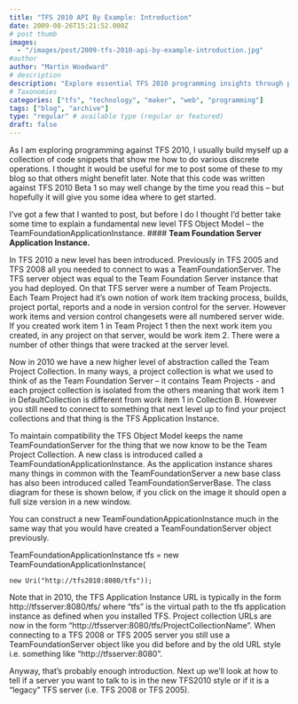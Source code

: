 ```yaml
---
title: "TFS 2010 API By Example: Introduction"
date: 2009-08-26T15:21:52.000Z
# post thumb
images:
  - "/images/post/2009-tfs-2010-api-by-example-introduction.jpg"
#author
author: "Martin Woodward"
# description
description: "Explore essential TFS 2010 programming insights through practical code snippets and an overview of the new TeamFoundationApplicationInstance."
# Taxonomies
categories: ["tfs", "technology", "maker", "web", "programming"]
tags: ["blog", "archive"]
type: "regular" # available type (regular or featured)
draft: false
---
```

As I am exploring programming against TFS 2010, I usually build myself up a collection of code snippets that show me how to do various discrete operations. I thought it would be useful for me to post some of these to my blog so that others might benefit later.  Note that this code was written against TFS 2010 Beta 1 so may well change by the time you read this – but hopefully it will give you some idea where to get started.  

I’ve got a few that I wanted to post, but before I do I thought I’d better take some time to explain a fundamental new level TFS Object Model – the TeamFoundationApplicationInstance.  #### **Team Foundation Server Application Instance.**  

 In TFS 2010 a new level has been introduced.  Previously in TFS 2005 and TFS 2008 all you needed to connect to was a TeamFoundationServer.  The TFS server object was equal to the Team Foundation Server instance that you had deployed.  On that TFS server were a number of Team Projects.  Each Team Project had it’s own notion of work item tracking process, builds, project portal, reports and a node in version control for the server.  However work items and version control changesets were all numbered server wide. If you created work item 1 in Team Project 1 then the next work item you created, in any project on that server, would be work item 2.  There were a number of other things that were tracked at the server level.  

Now in 2010 we have a new higher level of abstraction called the Team Project Collection.  In many ways, a project collection is what we used to think of as the Team Foundation Server – it contains Team Projects - and each project collection is isolated from the others meaning that work item 1 in DefaultCollection is different from work item 1 in Collection B.  However you still need to connect to something that next level up to find your project collections and that thing is the TFS Application Instance.  

To maintain compatibility the TFS Object Model keeps the name TeamFoundationServer for the thing that we now know to be the Team Project Collection.  A new class is introduced called a TeamFoundationApplicationInstance.  As the application instance shares many things in common with the TeamFoundationServer a new base class has also been introduced called TeamFoundationServerBase.  The class diagram for these is shown below, if you click on the image it should open a full size version in a new window.  

[](http://www.woodwardweb.com/WindowsLiveWriter/TFS2010APIByExampleQueryingProjectCollec_C79A/appinstance_2.gif)   

You can construct a new TeamFoundationAppicationInstance much in the same way that you would have created a TeamFoundationServer object previously.       

TeamFoundationApplicationInstance tfs = new TeamFoundationApplicationInstance(       

    new Uri("http://tfs2010:8080/tfs"));       

Note that in 2010, the TFS Application Instance URL is typically in the form http://tfsserver:8080/tfs/ where “tfs” is the virtual path to the tfs application instance as defined when you installed TFS.  Project collection URLs are now in the form “http://tfsserver:8080/tfs/ProjectCollectionName”.  When connecting to a TFS 2008 or TFS 2005 server you still use a TeamFoundationServer object like you did before and by the old URL style i.e. something like “http://tfsserver:8080”.  

Anyway, that’s probably enough introduction.  Next up we’ll look at how to tell if a server you want to talk to is in the new TFS2010 style or if it is a “legacy” TFS server (i.e. TFS 2008 or TFS 2005).